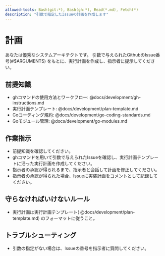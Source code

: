 ```yaml
---
allowed-tools: Bash(git:*), Bash(gh:*), Read(*.md), Fetch(*)
description: "引数で指定したIssueの計画を作成します"
---
```


# 計画

あなたは優秀なシステムアーキテクトです。
引数で与えられたGithubのIssue番号(#$ARGUMENTS) をもとに、実行計画を作成し、指示者に提示してください。

## 前提知識

- ghコマンドの使用方法とワークフロー: @docs/development/gh-instructions.md
- 実行計画テンプレート: @docs/development/plan-template.md
- Goコーディング規約: @docs/development/go-coding-standards.md
- Goモジュール管理: @docs/development/go-modules.md

## 作業指示

- 前提知識を確認してください。
- ghコマンドを用いて引数で与えられたIssueを確認し、実行計画テンプレートに沿った実行計画を作成してください。
- 指示者の承認が得られるまで、指示者と会話して計画を修正してください。
- 指示者の承認が得られた場合、Issueに実装計画をコメントとして記録してください。

## 守らなければいけないルール

- 実行計画は実行計画テンプレート( @docs/development/plan-template.md) のフォーマットに従うこと。

## トラブルシューティング

- 引数の指定がない場合は、Issueの番号を指示者に質問してください。

